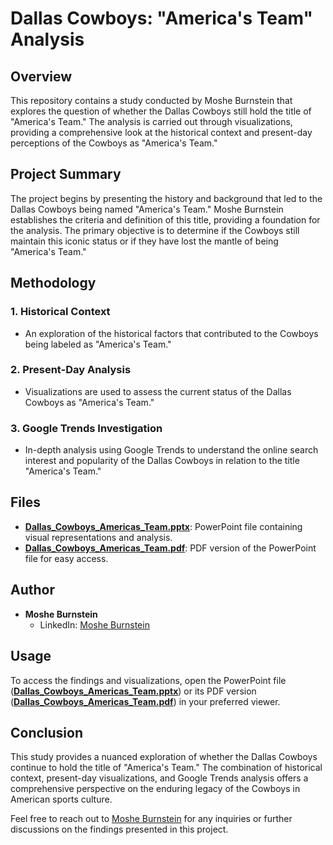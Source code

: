 # Dallas Cowboys: "America's Team" Analysis

## Overview

This repository contains a study conducted by Moshe Burnstein that explores the question of whether the Dallas Cowboys still hold the title of "America's Team." The analysis is carried out through visualizations, providing a comprehensive look at the historical context and present-day perceptions of the Cowboys as "America's Team."

## Project Summary

The project begins by presenting the history and background that led to the Dallas Cowboys being named "America's Team." Moshe Burnstein establishes the criteria and definition of this title, providing a foundation for the analysis. The primary objective is to determine if the Cowboys still maintain this iconic status or if they have lost the mantle of being "America's Team."

## Methodology

### 1. Historical Context
- An exploration of the historical factors that contributed to the Cowboys being labeled as "America's Team."

### 2. Present-Day Analysis
- Visualizations are used to assess the current status of the Dallas Cowboys as "America's Team."
  
### 3. Google Trends Investigation
- In-depth analysis using Google Trends to understand the online search interest and popularity of the Dallas Cowboys in relation to the title "America's Team."

## Files

- [**Dallas_Cowboys_Americas_Team.pptx**](https://github.com/mosheburnstein0/BurnsteinPortfolio/blob/main/Google%20Trends%20%26%20America's%20Team/America's%20Team.pptx): PowerPoint file containing visual representations and analysis.
- [**Dallas_Cowboys_Americas_Team.pdf**](https://github.com/mosheburnstein0/BurnsteinPortfolio/blob/main/Google%20Trends%20%26%20America's%20Team/Are%20the%20Dallas%20Cowboys%20still%20America's%20Team.pdf): PDF version of the PowerPoint file for easy access.

## Author

- **Moshe Burnstein**
  - LinkedIn: [Moshe Burnstein](https://www.linkedin.com/in/moshe-burnstein/)

## Usage

To access the findings and visualizations, open the PowerPoint file ([**Dallas_Cowboys_Americas_Team.pptx**](https://github.com/mosheburnstein0/BurnsteinPortfolio/blob/main/Google%20Trends%20%26%20America's%20Team/America's%20Team.pptx)) or its PDF version ([**Dallas_Cowboys_Americas_Team.pdf**](https://github.com/mosheburnstein0/BurnsteinPortfolio/blob/main/Google%20Trends%20%26%20America's%20Team/Are%20the%20Dallas%20Cowboys%20still%20America's%20Team.pdf)) in your preferred viewer.

## Conclusion

This study provides a nuanced exploration of whether the Dallas Cowboys continue to hold the title of "America's Team." The combination of historical context, present-day visualizations, and Google Trends analysis offers a comprehensive perspective on the enduring legacy of the Cowboys in American sports culture.

Feel free to reach out to [Moshe Burnstein](https://www.linkedin.com/in/moshe-burnstein/) for any inquiries or further discussions on the findings presented in this project.
